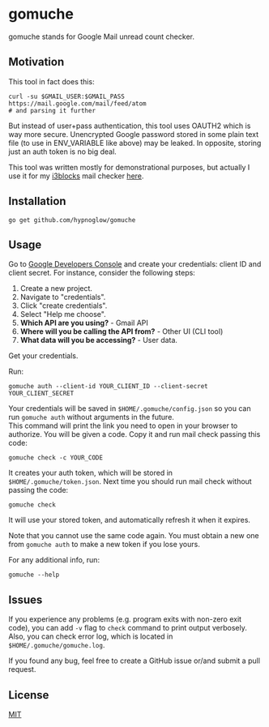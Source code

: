 # gomuche

gomuche stands for Google Mail unread count checker.

## Motivation

This tool in fact does this:

    curl -su $GMAIL_USER:$GMAIL_PASS https://mail.google.com/mail/feed/atom
    # and parsing it further

But instead of user+pass authentication, this tool uses OAUTH2 which is way more secure.
Unencrypted Google password stored in some plain text file (to use in ENV_VARIABLE like above) may be leaked.
In opposite, storing just an auth token is no big deal.

This tool was written mostly for demonstrational purposes,
but actually I use it for my [i3blocks](https://github.com/vivien/i3blocks/) mail checker 
[here](https://github.com/hypnoglow/dotfiles/blob/master/i3/i3blocks.conf#L206).

## Installation

    go get github.com/hypnoglow/gomuche

## Usage

Go to [Google Developers Console](https://console.developers.google.com/) and create your credentials:
client ID and client secret. For instance, consider the following steps:
1. Create a new project.
2. Navigate to "credentials".
3. Click "create credentials".
4. Select "Help me choose".
5. **Which API are you using?** - Gmail API
6. **Where will you be calling the API from?** - Other UI (CLI tool)
7. **What data will you be accessing?** - User data.

Get your credentials.

Run:

    gomuche auth --client-id YOUR_CLIENT_ID --client-secret YOUR_CLIENT_SECRET

Your credentials will be saved in `$HOME/.gomuche/config.json` so you can run
`gomuche auth` without arguments in the future.  
This command will print the link you need to open in your browser to authorize. You will be given a code.
Copy it and run mail check passing this code:

    gomuche check -c YOUR_CODE

It creates your auth token, which will be stored in `$HOME/.gomuche/token.json`. Next time you should
run mail check without passing the code:

    gomuche check

It will use your stored token, and automatically refresh it when it expires.

Note that you cannot use the same code again.
You must obtain a new one from `gomuche auth` to make a new token if you lose yours.

For any additional info, run:

    gomuche --help

## Issues

If you experience any problems (e.g. program exits with non-zero exit code),
you can add `-v` flag to `check` command to print output verbosely. Also, you can check error log,
which is located in `$HOME/.gomuche/gomuche.log`.

If you found any bug, feel free to create a GitHub issue or/and submit a pull request.

## License

[MIT](https://github.com/hypnoglow/gomuche/blob/master/LICENSE.md)
